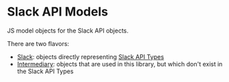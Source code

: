 Slack API Models
================

JS model objects for the Slack API objects.

There are two flavors:
* [Slack](slack): objects directly representing [Slack API Types](https://api.slack.com/types)
* [Intermediary](intermediary): objects that are used in this library, but which don't exist in the Slack API Types
